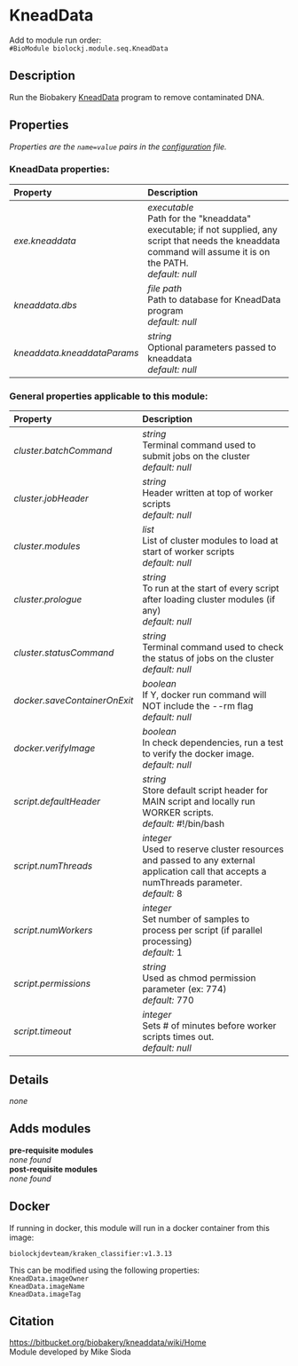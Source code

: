 # KneadData
Add to module run order:                    
`#BioModule biolockj.module.seq.KneadData`

## Description 
Run the Biobakery [KneadData](https://bitbucket.org/biobakery/kneaddata/wiki/Home) program to remove contaminated DNA.

## Properties 
*Properties are the `name=value` pairs in the [configuration](../../../Configuration#properties) file.*                   

### KneadData properties: 
| Property| Description |
| :--- | :--- |
| *exe.kneaddata* | _executable_ <br>Path for the "kneaddata" executable; if not supplied, any script that needs the kneaddata command will assume it is on the PATH.<br>*default:*  *null* |
| *kneaddata.dbs* | _file path_ <br>Path to database for KneadData program<br>*default:*  *null* |
| *kneaddata.kneaddataParams* | _string_ <br>Optional parameters passed to kneaddata<br>*default:*  *null* |

### General properties applicable to this module: 
| Property| Description |
| :--- | :--- |
| *cluster.batchCommand* | _string_ <br>Terminal command used to submit jobs on the cluster<br>*default:*  *null* |
| *cluster.jobHeader* | _string_ <br>Header written at top of worker scripts<br>*default:*  *null* |
| *cluster.modules* | _list_ <br>List of cluster modules to load at start of worker scripts<br>*default:*  *null* |
| *cluster.prologue* | _string_ <br>To run at the start of every script after loading cluster modules (if any)<br>*default:*  *null* |
| *cluster.statusCommand* | _string_ <br>Terminal command used to check the status of jobs on the cluster<br>*default:*  *null* |
| *docker.saveContainerOnExit* | _boolean_ <br>If Y, docker run command will NOT include the --rm flag<br>*default:*  *null* |
| *docker.verifyImage* | _boolean_ <br>In check dependencies, run a test to verify the docker image.<br>*default:*  *null* |
| *script.defaultHeader* | _string_ <br>Store default script header for MAIN script and locally run WORKER scripts.<br>*default:*  #!/bin/bash |
| *script.numThreads* | _integer_ <br>Used to reserve cluster resources and passed to any external application call that accepts a numThreads parameter.<br>*default:*  8 |
| *script.numWorkers* | _integer_ <br>Set number of samples to process per script (if parallel processing)<br>*default:*  1 |
| *script.permissions* | _string_ <br>Used as chmod permission parameter (ex: 774)<br>*default:*  770 |
| *script.timeout* | _integer_ <br>Sets # of minutes before worker scripts times out.<br>*default:*  *null* |

## Details 
*none*

## Adds modules 
**pre-requisite modules**                    
*none found*                   
**post-requisite modules**                    
*none found*                   

## Docker 
If running in docker, this module will run in a docker container from this image:<br>
```
biolockjdevteam/kraken_classifier:v1.3.13
```
This can be modified using the following properties:<br>
`KneadData.imageOwner`<br>
`KneadData.imageName`<br>
`KneadData.imageTag`<br>

## Citation 
https://bitbucket.org/biobakery/kneaddata/wiki/Home                   
Module developed by Mike Sioda

